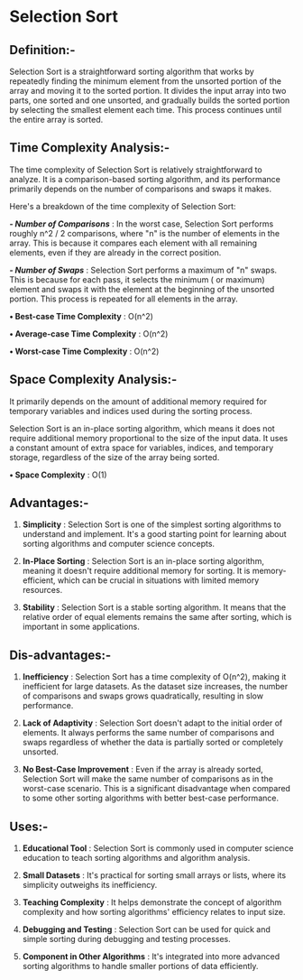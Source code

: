 # Selection Sort

<h2>Definition:-</h2>

Selection Sort is a straightforward sorting algorithm that works by repeatedly finding the minimum element from the
unsorted portion of the array and moving it to the sorted portion. It divides the input array into two parts, one sorted
and one unsorted, and gradually builds the sorted portion by selecting the smallest element each time. This process
continues until the entire array is sorted.

<h2>Time Complexity Analysis:-</h2>

The time complexity of Selection Sort is relatively straightforward to analyze. It is a comparison-based sorting
algorithm, and its performance primarily depends on the number of comparisons and swaps it makes.

Here's a breakdown of the time complexity of Selection Sort:

***- Number of Comparisons*** : In the worst case, Selection Sort performs roughly n^2 / 2 comparisons, where "n" is the
number
of elements in the array. This is because it compares each element with all remaining elements, even if they are already
in the correct position.

***- Number of Swaps*** : Selection Sort performs a maximum of "n" swaps. This is because for each pass, it selects the
minimum (
or maximum) element and swaps it with the element at the beginning of the unsorted portion. This process is repeated for
all elements in the array.

**• Best-case Time Complexity** : O(n^2)

**• Average-case Time Complexity** : O(n^2)

**• Worst-case Time Complexity** : O(n^2)

<h2>Space Complexity Analysis:-</h2>

It primarily depends on the amount of additional memory required for temporary variables and indices used during the
sorting process.

Selection Sort is an in-place sorting algorithm, which means it does not require additional memory proportional to the
size of the input data. It uses a constant amount of extra space for variables, indices, and temporary storage,
regardless of the size of the array being sorted.

**• Space Complexity** : O(1)

<h2>Advantages:-</h2>

1) **Simplicity** : Selection Sort is one of the simplest sorting algorithms to understand and implement. It's a good
   starting
   point for learning about sorting algorithms and computer science concepts.

2) **In-Place Sorting** : Selection Sort is an in-place sorting algorithm, meaning it doesn't require additional memory
   for
   sorting. It is memory-efficient, which can be crucial in situations with limited memory resources.

3) **Stability** : Selection Sort is a stable sorting algorithm. It means that the relative order of equal elements
   remains the
   same after sorting, which is important in some applications.

<h2>Dis-advantages:-</h2>

1) **Inefficiency** : Selection Sort has a time complexity of O(n^2), making it inefficient for large datasets. As the
   dataset
   size increases, the number of comparisons and swaps grows quadratically, resulting in slow performance.

2) **Lack of Adaptivity** : Selection Sort doesn't adapt to the initial order of elements. It always performs the same
   number of
   comparisons and swaps regardless of whether the data is partially sorted or completely unsorted.

3) **No Best-Case Improvement** : Even if the array is already sorted, Selection Sort will make the same number of
   comparisons
   as in the worst-case scenario. This is a significant disadvantage when compared to some other sorting algorithms with
   better best-case performance.

<h2>Uses:-</h2>

1) **Educational Tool** : Selection Sort is commonly used in computer science education to teach sorting algorithms and
   algorithm analysis.

2) **Small Datasets** : It's practical for sorting small arrays or lists, where its simplicity outweighs its
   inefficiency.

3) **Teaching Complexity** : It helps demonstrate the concept of algorithm complexity and how sorting algorithms'
   efficiency
   relates to input size.

4) **Debugging and Testing** : Selection Sort can be used for quick and simple sorting during debugging and testing
   processes.

5) **Component in Other Algorithms** : It's integrated into more advanced sorting algorithms to handle smaller portions
   of data
   efficiently.